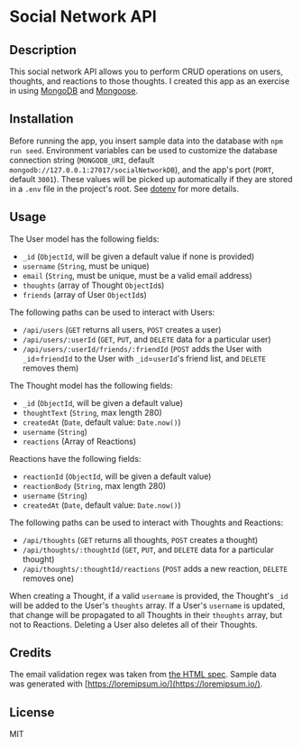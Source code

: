 # Social Network API

## Description
This social network API allows you to perform CRUD operations on users, thoughts, and reactions to those thoughts.
I created this app as an exercise in using [MongoDB](https://www.mongodb.com/) and [Mongoose](https://mongoosejs.com/).

## Installation
Before running the app, you insert sample data into the database with `npm run seed`.  Environment variables can be used
to customize the database connection string (`MONGODB_URI`, default `mongodb://127.0.0.1:27017/socialNetworkDB`), and
the app's port (`PORT`, default `3001`).  These values will be picked up automatically if they are stored in a `.env`
file in the project's root.  See [dotenv](https://www.npmjs.com/package/dotenv) for more details.

## Usage
The User model has the following fields:
* `_id` (`ObjectId`, will be given a default value if none is provided)
* `username` (`String`, must be unique)
* `email` (`String`, must be unique, must be a valid email address)
* `thoughts` (array of Thought `ObjectId`s)
* `friends` (array of User `ObjectId`s)

The following paths can be used to interact with Users:
* `/api/users` (`GET` returns all users, `POST` creates a user)
* `/api/users/:userId` (`GET`, `PUT`, and `DELETE` data for a particular user)
* `/api/users/:userId/friends/:friendId` (`POST` adds the User with `_id`=`friendId` to the User with `_id`=`userId`'s friend list, and `DELETE` removes them)

The Thought model has the following fields:
* `_id` (`ObjectId`, will be given a default value)
* `thoughtText` (`String`, max length 280)
* `createdAt` (`Date`, default value: `Date.now()`)
* `username` (`String`)
* `reactions` (Array of Reactions)

Reactions have the following fields:
* `reactionId` (`ObjectId`, will be given a default value)
* `reactionBody` (`String`, max length 280)
* `username` (`String`)
* `createdAt` (`Date`, default value: `Date.now()`)

The following paths can be used to interact with Thoughts and Reactions:
* `/api/thoughts` (`GET` returns all thoughts, `POST` creates a thought)
* `/api/thoughts/:thoughtId` (`GET`, `PUT`, and `DELETE` data for a particular thought)
* `/api/thoughts/:thoughtId/reactions` (`POST` adds a new reaction, `DELETE` removes one)

When creating a Thought, if a valid `username` is provided, the Thought's `_id` will be added to the User's `thoughts` array.  If a User's
`username` is updated, that change will be propagated to all Thoughts in their `thoughts` array, but not to Reactions.  Deleting a User also 
deletes all of their Thoughts.

## Credits
The email validation regex was taken from [the HTML spec](https://html.spec.whatwg.org/multipage/input.html#valid-e-mail-address).
Sample data was generated with [https://loremipsum.io/](https://loremipsum.io/).

## License
MIT